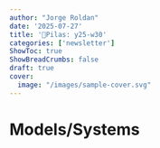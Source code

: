 ```yaml
---
author: "Jorge Roldan"
date: '2025-07-27'
title: '🔋Pilas: y25-w30'
categories: ['newsletter']
ShowToc: true
ShowBreadCrumbs: false
draft: true
cover:
  image: "/images/sample-cover.svg"
---
```


# Models/Systems
